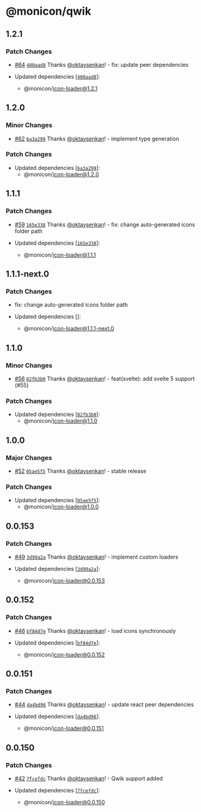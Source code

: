 # @monicon/qwik

## 1.2.1

### Patch Changes

- [#64](https://github.com/oktaysenkan/monicon/pull/64) [`400aad8`](https://github.com/oktaysenkan/monicon/commit/400aad80bad14d7fd4901a747dd34eedd65afc1c) Thanks [@oktaysenkan](https://github.com/oktaysenkan)! - fix: update peer dependencies

- Updated dependencies [[`400aad8`](https://github.com/oktaysenkan/monicon/commit/400aad80bad14d7fd4901a747dd34eedd65afc1c)]:
  - @monicon/icon-loader@1.2.1

## 1.2.0

### Minor Changes

- [#62](https://github.com/oktaysenkan/monicon/pull/62) [`6a3a299`](https://github.com/oktaysenkan/monicon/commit/6a3a299398311653e7c9f7765572c1bbaf494c45) Thanks [@oktaysenkan](https://github.com/oktaysenkan)! - implement type generation

### Patch Changes

- Updated dependencies [[`6a3a299`](https://github.com/oktaysenkan/monicon/commit/6a3a299398311653e7c9f7765572c1bbaf494c45)]:
  - @monicon/icon-loader@1.2.0

## 1.1.1

### Patch Changes

- [#59](https://github.com/oktaysenkan/monicon/pull/59) [`165e338`](https://github.com/oktaysenkan/monicon/commit/165e338e4c53088bebf2e08f49816fbec2161e81) Thanks [@oktaysenkan](https://github.com/oktaysenkan)! - fix: change auto-generated icons folder path

- Updated dependencies [[`165e338`](https://github.com/oktaysenkan/monicon/commit/165e338e4c53088bebf2e08f49816fbec2161e81)]:
  - @monicon/icon-loader@1.1.1

## 1.1.1-next.0

### Patch Changes

- fix: change auto-generated icons folder path

- Updated dependencies []:
  - @monicon/icon-loader@1.1.1-next.0

## 1.1.0

### Minor Changes

- [#56](https://github.com/oktaysenkan/monicon/pull/56) [`82fb3b0`](https://github.com/oktaysenkan/monicon/commit/82fb3b09cbfa74cce0d59ea7999bc87936059de3) Thanks [@oktaysenkan](https://github.com/oktaysenkan)! - feat(svelte): add svelte 5 support (#55)

### Patch Changes

- Updated dependencies [[`82fb3b0`](https://github.com/oktaysenkan/monicon/commit/82fb3b09cbfa74cce0d59ea7999bc87936059de3)]:
  - @monicon/icon-loader@1.1.0

## 1.0.0

### Major Changes

- [#52](https://github.com/oktaysenkan/monicon/pull/52) [`05ae5f5`](https://github.com/oktaysenkan/monicon/commit/05ae5f59e76be1b91bcba22b62e2b928d179c217) Thanks [@oktaysenkan](https://github.com/oktaysenkan)! - stable release

### Patch Changes

- Updated dependencies [[`05ae5f5`](https://github.com/oktaysenkan/monicon/commit/05ae5f59e76be1b91bcba22b62e2b928d179c217)]:
  - @monicon/icon-loader@1.0.0

## 0.0.153

### Patch Changes

- [#49](https://github.com/oktaysenkan/monicon/pull/49) [`3d99a2a`](https://github.com/oktaysenkan/monicon/commit/3d99a2a84c01c9b6e52da955a7915791ee4c6aca) Thanks [@oktaysenkan](https://github.com/oktaysenkan)! - implement custom loaders

- Updated dependencies [[`3d99a2a`](https://github.com/oktaysenkan/monicon/commit/3d99a2a84c01c9b6e52da955a7915791ee4c6aca)]:
  - @monicon/icon-loader@0.0.153

## 0.0.152

### Patch Changes

- [#46](https://github.com/oktaysenkan/monicon/pull/46) [`bf84d7e`](https://github.com/oktaysenkan/monicon/commit/bf84d7edc2b9d4d197875437c663eae6f800e2c4) Thanks [@oktaysenkan](https://github.com/oktaysenkan)! - load icons synchronously

- Updated dependencies [[`bf84d7e`](https://github.com/oktaysenkan/monicon/commit/bf84d7edc2b9d4d197875437c663eae6f800e2c4)]:
  - @monicon/icon-loader@0.0.152

## 0.0.151

### Patch Changes

- [#44](https://github.com/oktaysenkan/monicon/pull/44) [`da4bd96`](https://github.com/oktaysenkan/monicon/commit/da4bd969ed3af993d4d01ffb69cbad86cf32184f) Thanks [@oktaysenkan](https://github.com/oktaysenkan)! - update react peer dependencies

- Updated dependencies [[`da4bd96`](https://github.com/oktaysenkan/monicon/commit/da4bd969ed3af993d4d01ffb69cbad86cf32184f)]:
  - @monicon/icon-loader@0.0.151

## 0.0.150

### Patch Changes

- [#42](https://github.com/oktaysenkan/monicon/pull/42) [`7fcefdc`](https://github.com/oktaysenkan/monicon/commit/7fcefdcab57a20b7eb8464525aecea156705f97d) Thanks [@oktaysenkan](https://github.com/oktaysenkan)! - Qwik support added

- Updated dependencies [[`7fcefdc`](https://github.com/oktaysenkan/monicon/commit/7fcefdcab57a20b7eb8464525aecea156705f97d)]:
  - @monicon/icon-loader@0.0.150
